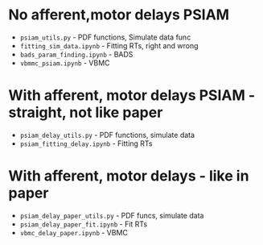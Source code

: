 # No afferent,motor delays PSIAM
- `psiam_utils.py` - PDF functions, Simulate data func
- `fitting_sim_data.ipynb` - Fitting RTs, right and wrong
- `bads_param_finding.ipynb` - BADS
- `vbmmc_psiam.ipynb` - VBMC

# With afferent, motor delays PSIAM - straight, not like paper
- `psiam_delay_utils.py` - PDF functions, simulate data
- `psiam_fitting_delay.ipynb` - Fitting RTs

# With afferent, motor delays - like in paper
- `psiam_delay_paper_utils.py` - PDF funcs, simulate data
- `psiam_delay_paper_fit.ipynb` - Fit RTs
- `vbmc_delay_paper.ipynb` - VBMC 